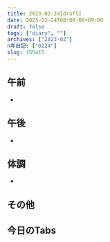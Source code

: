 ```yaml
---
title: 2023-02-24[draft]
date: 2023-02-24T00:00:00+09:00
draft: false
tags: ["diary", ""]
archives: ["2023-02"]
n年日記: ["0224"]
slug: 155415
---
```

## 午前
- 
## 午後
- 
## 体調
- 
## その他
## 今日のTabs